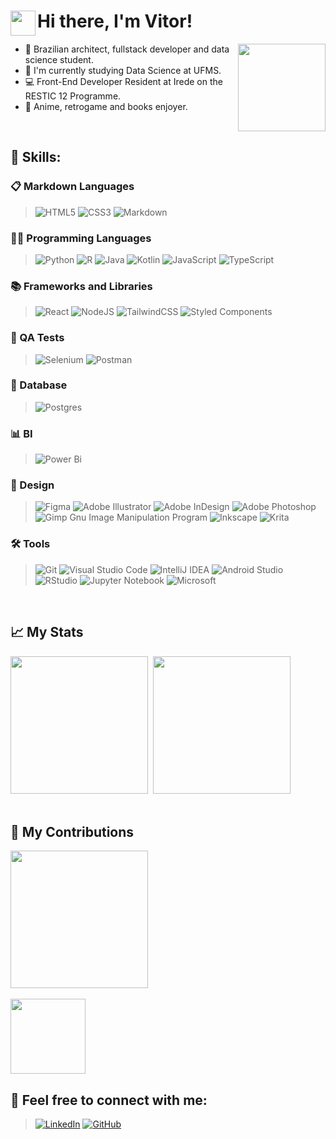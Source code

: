 <div>
 <img align="left" width="40px" src="https://media.giphy.com/media/hvRJCLFzcasrR4ia7z/giphy.gif"/>
 
 # Hi there, I'm Vitor!
 
 <img align="right" height="140em" src="https://i.giphy.com/media/v1.Y2lkPTc5MGI3NjExbWNqYTl5cG5maDd0MzhnN2RnaDlwYzBsdzAyeXBld2xlYWg2bW5xOSZlcD12MV9pbnRlcm5hbF9naWZfYnlfaWQmY3Q9Zw/LHZyixOnHwDDy/giphy.gif"/>
 
  - 🌱 Brazilian architect, fullstack developer and data science student.
  - 🎲 I'm currently studying Data Science at UFMS.
  - 💻 Front-End Developer Resident at Irede on the RESTIC 12 Programme.
  - 💙 Anime, retrogame and books enjoyer.    
</div>
<br />

## 🚀 Skills:
### 📋 Markdown Languages
>![HTML5](https://img.shields.io/badge/html5-%23E34F26.svg?style=for-the-badge&logo=html5&logoColor=white)
 ![CSS3](https://img.shields.io/badge/css3-%231572B6.svg?style=for-the-badge&logo=css3&logoColor=white)
 ![Markdown](https://img.shields.io/badge/markdown-%23000000.svg?style=for-the-badge&logo=markdown&logoColor=white)

### 🧑‍💻 Programming Languages
>![Python](https://img.shields.io/badge/python-3670A0?style=for-the-badge&logo=python&logoColor=ffdd54)
 ![R](https://img.shields.io/badge/r-%23276DC3.svg?style=for-the-badge&logo=r&logoColor=white)
 ![Java](https://img.shields.io/badge/java-%23ED8B00.svg?style=for-the-badge&logo=openjdk&logoColor=white)
 ![Kotlin](https://img.shields.io/badge/kotlin-%237F52FF.svg?style=for-the-badge&logo=kotlin&logoColor=white)
 ![JavaScript](https://img.shields.io/badge/javascript-%23323330.svg?style=for-the-badge&logo=javascript&logoColor=%23F7DF1E)
 ![TypeScript](https://img.shields.io/badge/typescript-%23007ACC.svg?style=for-the-badge&logo=typescript&logoColor=white)
 
### 📚 Frameworks and Libraries
>![React](https://img.shields.io/badge/react-%2320232a.svg?style=for-the-badge&logo=react&logoColor=%2361DAFB)
 ![NodeJS](https://img.shields.io/badge/node.js-6DA55F?style=for-the-badge&logo=node.js&logoColor=white)
 ![TailwindCSS](https://img.shields.io/badge/tailwindcss-%2338B2AC.svg?style=for-the-badge&logo=tailwind-css&logoColor=white)
 ![Styled Components](https://img.shields.io/badge/styled--components-DB7093?style=for-the-badge&logo=styled-components&logoColor=white)

### 🧪 QA Tests
>![Selenium](https://img.shields.io/badge/-selenium-%43B02A?style=for-the-badge&logo=selenium&logoColor=white)
 ![Postman](https://img.shields.io/badge/Postman-FF6C37?style=for-the-badge&logo=postman&logoColor=white)

### 💾 Database
>![Postgres](https://img.shields.io/badge/postgres-%23316192.svg?style=for-the-badge&logo=postgresql&logoColor=white)

### 📊 BI
>![Power Bi](https://img.shields.io/badge/power_bi-F2C811?style=for-the-badge&logo=powerbi&logoColor=black)

### 🎨 Design
>![Figma](https://img.shields.io/badge/figma-%23F24E1E.svg?style=for-the-badge&logo=figma&logoColor=white)
 ![Adobe Illustrator](https://img.shields.io/badge/adobe%20illustrator-%23FF9A00.svg?style=for-the-badge&logo=adobe%20illustrator&logoColor=white)
 ![Adobe InDesign](https://img.shields.io/badge/Adobe%20InDesign-49021F?style=for-the-badge&logo=adobeindesign&logoColor=white)
 ![Adobe Photoshop](https://img.shields.io/badge/adobe%20photoshop-%2331A8FF.svg?style=for-the-badge&logo=adobe%20photoshop&logoColor=white)
 ![Gimp Gnu Image Manipulation Program](https://img.shields.io/badge/Gimp-657D8B?style=for-the-badge&logo=gimp&logoColor=FFFFFF)
 ![Inkscape](https://img.shields.io/badge/Inkscape-e0e0e0?style=for-the-badge&logo=inkscape&logoColor=080A13)
 ![Krita](https://img.shields.io/badge/Krita-203759?style=for-the-badge&logo=krita&logoColor=EEF37B)

### 🛠️ Tools
>![Git](https://img.shields.io/badge/git-%23F05033.svg?style=for-the-badge&logo=git&logoColor=white)
 ![Visual Studio Code](https://img.shields.io/badge/Visual%20Studio%20Code-0078d7.svg?style=for-the-badge&logo=visual-studio-code&logoColor=white)
 ![IntelliJ IDEA](https://img.shields.io/badge/IntelliJIDEA-000000.svg?style=for-the-badge&logo=intellij-idea&logoColor=white)
 ![Android Studio](https://img.shields.io/badge/android%20studio-346ac1?style=for-the-badge&logo=android%20studio&logoColor=white)
 ![RStudio](https://img.shields.io/badge/RStudio-4285F4?style=for-the-badge&logo=rstudio&logoColor=white)
 ![Jupyter Notebook](https://img.shields.io/badge/jupyter-%23FA0F00.svg?style=for-the-badge&logo=jupyter&logoColor=white)
 ![Microsoft](https://img.shields.io/badge/Microsoft-0078D4?style=for-the-badge&logo=microsoft&logoColor=white)
<br />

 ## 📈 My Stats 
 <div>
  <a hef ="https://github.com/vikpires/">
  <img height="220em" src="https://github-readme-stats.vercel.app/api?username=vikpires&show_icons=true&theme=tokyonight&hide_border=true" />&nbsp;
  <img height="220em" src="https://github-readme-stats.vercel.app/api/top-langs/?username=vikpires&langs_count=6&theme=tokyonight&hide_border=true" /> 
 </div>
 <br />
  
 ## 🤝 My Contributions
 <div>
  <a hef ="https://github.com/vikpires/">
  <img height="220em" src="https://streak-stats.demolab.com/?user=vikpires&theme=tokyonight&card_height=250&hide_border=true" />  
 </div>
 <br />

<div>
 <img src="https://i.giphy.com/media/v1.Y2lkPTc5MGI3NjExdzlqdWxwbGt3OXAwdzNlb2N2ZG9vMGV1MzlrYmgzdHVvd3FoMjk2MCZlcD12MV9pbnRlcm5hbF9naWZfYnlfaWQmY3Q9Zw/ErZ8hv5eO92JW/giphy.gif" height="120"/>
 
 ## 🤙 Feel free to connect with me:

 >[![LinkedIn](https://img.shields.io/badge/LinkedIn-0077B5?style=for-the-badge&logo=linkedin&logoColor=white)](https://www.linkedin.com/in/vitorspires/)
  [![GitHub](https://img.shields.io/badge/github-%23121011.svg?style=for-the-badge&logo=github&logoColor=white)](https://github.com/vikpires/) 
</div>

  
